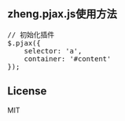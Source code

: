 <h2>zheng.pjax.js使用方法</h2>
<pre>
// 初始化插件
$.pjax({
	selector: 'a',
	container: '#content'
});
</pre>

<h2>License</h2>
<p>MIT</p>
